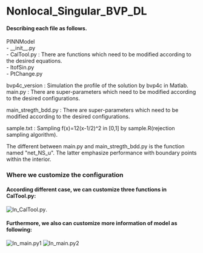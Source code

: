 # Nonlocal_Singular_BVP_DL

#### Describing each file as follows.  

PINNModel  
    - \_\_init\_\_.py  
    - CalTool.py : There are functions which need to be modified according to the desired equations.  
    - ItofSin.py  
    - PtChange.py   
          
          
bvp4c_version : Simulation the profile of the solution by bvp4c in Matlab.<br>
main.py : There are super-parameters which need to be modified according to the desired configurations.  
        
main_stregth_bdd.py : There are super-parameters which need to be modified according to the desired configurations.  

sample.txt : Sampling f(x)=12(x-1/2)^2 in [0,1] by sample.R(rejection sampling algorithm).  

The different between main.py and main_stregth_bdd.py is the function named "net_NS_u". The latter emphasize performance with boundary points within the interior.

### Where we customize the configuration
#### According different case, we can customize three functions in CalTool.py:
![In_CalTool.py](https://raw.githubusercontent.com/efef31016/Nonlocal_Singular_BVP_DL/master/PINN_nonlocal/figure/change03.png).
#### Furthermore, we also can customize more information of model as following:
![In_main.py1](https://raw.githubusercontent.com/efef31016/Nonlocal_Singular_BVP_DL/master/PINN_nonlocal/figure/change02.png)
![In_main.py2](https://raw.githubusercontent.com/efef31016/Nonlocal_Singular_BVP_DL/master/PINN_nonlocal/figure/change02.png)
